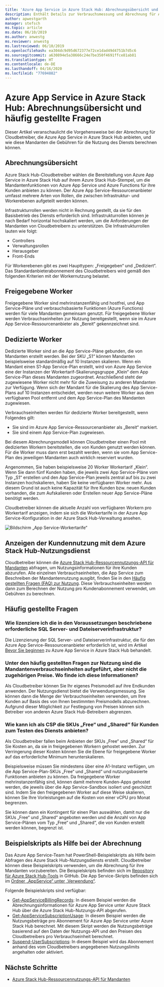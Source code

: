 ```yaml
---
title: 'Azure App Service in Azure Stack Hub: Abrechnungsübersicht und häufig gestellte Fragen'
description: Enthält Details zur Verbrauchsmessung und Abrechnung für Azure App Service in Azure Stack Hub.
author: apwestgarth
manager: stefsch
ms.topic: article
ms.date: 06/10/2019
ms.author: anwestg
ms.reviewer: anwestg
ms.lastreviewed: 06/10/2019
ms.openlocfilehash: ea304dc9d95d672377e72ce1dad49d4751b7d5c6
ms.sourcegitcommit: a630894e5a38666c24e7be350f4691ffce81ab81
ms.translationtype: HT
ms.contentlocale: de-DE
ms.lasthandoff: 04/16/2020
ms.locfileid: "77694882"
---
```

# <a name="azure-app-service-on-azure-stack-hub-billing-overview-and-faq"></a>Azure App Service in Azure Stack Hub: Abrechnungsübersicht und häufig gestellte Fragen

Dieser Artikel veranschaulicht die Vorgehensweise bei der Abrechnung für Cloudbetreiber, die Azure App Service in Azure Stack Hub anbieten, und wie diese Mandanten die Gebühren für die Nutzung des Diensts berechnen können.

## <a name="billing-overview"></a>Abrechnungsübersicht

Azure Stack Hub-Cloudbetreiber wählen die Bereitstellung von Azure App Service in Azure Stack Hub auf ihrem Azure Stack Hub-Stempel, um die Mandantenfunktionen von Azure App Service und Azure Functions für ihre Kunden anbieten zu können. Der Azure App Service-Ressourcenanbieter umfasst mehrere Arten von Rollen, die zwischen Infrastruktur- und Workerebenen aufgeteilt werden können.

Infrastrukturrollen werden nicht in Rechnung gestellt, da sie für den Basisbetrieb des Diensts erforderlich sind. Infrastrukturrollen können je nach Bedarf horizontal hochskaliert werden, um die Anforderungen der Mandanten von Cloudbetreibern zu unterstützen. Die Infrastrukturrollen lauten wie folgt:

- Controllers
- Verwaltungsrollen
- Herausgeber
- Front-Ends

Für Workerebenen gibt es zwei Haupttypen: „Freigegeben“ und „Dediziert“. Das Standardanbieterabonnement des Cloudbetreibers wird gemäß den folgenden Kriterien mit der Workernutzung belastet.

## <a name="shared-workers"></a>Freigegebene Worker

Freigegebene Worker sind mehrinstanzenfähig und hostfrei, und App Service-Pläne und verbrauchsbasierte Funktionen (Azure Functions) werden für viele Mandanten gemeinsam genutzt. Für freigegebene Worker werden Verbrauchseinheiten zur Nutzung bereitgestellt, wenn sie im Azure App Service-Ressourcenanbieter als „Bereit“ gekennzeichnet sind.

## <a name="dedicated-workers"></a>Dedizierte Worker

Dedizierte Worker sind an die App Service-Pläne gebunden, die von Mandanten erstellt werden. Bei der SKU „S1“ können Mandanten beispielsweise standardmäßig auf 10 Instanzen skalieren. Wenn ein Mandant einen S1-App Service-Plan erstellt, wird von Azure App Service eine der Instanzen der Workertarif-Skalierungsgruppe „Klein“ dem App Service-Plan dieses Mandanten zugeordnet. Anschließend steht der zugewiesene Worker nicht mehr für die Zuweisung zu anderen Mandanten zur Verfügung. Wenn sich der Mandant für die Skalierung des App Service-Plans auf 10 Instanzen entscheidet, werden neun weitere Worker aus dem verfügbaren Pool entfernt und dem App Service-Plan des Mandanten zugewiesen.

Verbrauchseinheiten werden für dedizierte Worker bereitgestellt, wenn Folgendes gilt:

- Sie sind im Azure App Service-Ressourcenanbieter als „Bereit“ markiert.
- Sie sind einem App Service-Plan zugewiesen.

Bei diesem Abrechnungsmodell können Cloudbetreiber einen Pool mit dedizierten Workern bereitstellen, die von Kunden genutzt werden können. Für die Worker muss dann erst bezahlt werden, wenn sie vom App Service-Plan des jeweiligen Mandanten auch wirklich reserviert wurden. 

Angenommen, Sie haben beispielsweise 20 Worker Workertarif „Klein“. Wenn Sie dann fünf Kunden haben, die jeweils zwei App Service-Pläne vom Typ „S1“ erstellen und den App Service-Plan jeweils zentral auf bis zu zwei Instanzen hochskalieren, haben Sie keine verfügbaren Worker mehr. Aus diesem Grund ist auch keine Kapazität für Ihre Kunden bzw. neuen Kunden vorhanden, die zum Aufskalieren oder Erstellen neuer App Service-Pläne benötigt werden. 

Cloudbetreiber können die aktuelle Anzahl von verfügbaren Workern pro Workertarif anzeigen, indem sie sich die Workertarife in der Azure App Service-Konfiguration in der Azure Stack Hub-Verwaltung ansehen.

![Bildschirm „App Service-Workertarife“][1]

## <a name="see-customer-usage-by-using-the-azure-stack-hub-usage-service"></a>Anzeigen der Kundennutzung mit dem Azure Stack Hub-Nutzungsdienst

Cloudbetreiber können die [Azure Stack Hub-Ressourcennutzungs-API für Mandanten](azure-stack-tenant-resource-usage-api.md) abfragen, um Nutzungsinformationen für ihre Kunden abzurufen. Alle einzelnen Verbrauchseinheiten, die App Service zum Beschreiben der Mandantennutzung ausgibt, finden Sie in den [Häufig gestellten Fragen (FAQ) zur Nutzung](azure-stack-usage-related-faq.md). Diese Verbrauchseinheiten werden dann zum Berechnen der Nutzung pro Kundenabonnement verwendet, um Gebühren zu berechnen.

## <a name="frequently-asked-questions"></a>Häufig gestellte Fragen

### <a name="how-do-i-license-the-sql-server-and-file-server-infrastructure-required-in-the-prerequisites"></a>Wie lizenziere ich die in den Voraussetzungen beschriebene erforderliche SQL Server- und Dateiserverinfrastruktur?

Die Lizenzierung der SQL Server- und Dateiserverinfrastruktur, die für den Azure App Service-Ressourcenanbieter erforderlich ist, wird im Artikel [Bevor Sie beginnen](azure-stack-app-service-before-you-get-started.md#licensing-concerns-for-required-file-server-and-sql-server) zu Azure App Service in Azure Stack Hub behandelt.

### <a name="the-usage-faq-lists-the-tenant-meters-but-not-the-prices-for-those-meters-where-can-i-find-them"></a>Unter den häufig gestellten Fragen zur Nutzung sind die Mandantenverbrauchseinheiten aufgeführt, aber nicht die zugehörigen Preise. Wo finde ich diese Informationen?

Als Cloudbetreiber können Sie Ihr eigenes Preismodell auf ihre Endkunden anwenden. Der Nutzungsdienst bietet die Verwendungsmessung. Sie können dann die Menge der Verbrauchseinheiten verwenden, um Ihre Kunden auf Basis des von Ihnen bestimmten Preismodells abzurechnen. Aufgrund dieser Möglichkeit zur Festlegung von Preisen können sich Betreiber von anderen Azure Stack Hub-Betreibern abgrenzen.

### <a name="as-a-csp-how-can-i-offer-free-and-shared-skus-for-customers-to-try-out-the-service"></a>Wie kann ich als CSP die SKUs „Free“ und „Shared“ für Kunden zum Testen des Diensts anbieten?

Als Cloudbetreiber fallen beim Anbieten der SKUs „Free“ und „Shared“ für Sie Kosten an, da sie in freigegebenen Workern gehostet werden. Zur Verringerung dieser Kosten können Sie die Ebene für freigegebene Worker auf das erforderliche Minimum herunterskalieren. 

Beispielsweise müssen Sie mindestens über eine A1-Instanz verfügen, um die App Service-Plan-SKUs „Free“ und „Shared“ und nutzungsbasierte Funktionen anbieten zu können. Da freigegebene Worker mehrinstanzenfähig sind, können damit mehrere Kunden-Apps gehostet werden, die jeweils über die App Service-Sandbox isoliert und geschützt sind. Indem Sie den freigegebenen Worker auf diese Weise skalieren, können Sie Ihre Vorleistungen auf die Kosten von einer vCPU pro Monat begrenzen.

Sie können dann ein Kontingent für einen Plan auswählen, damit nur die SKUs „Free“ und „Shared“ angeboten werden und die Anzahl von App Service-Plänen vom Typ „Free“ und „Shared“, die von Kunden erstellt werden können, begrenzt ist.

## <a name="sample-scripts-to-assist-with-billing"></a>Beispielskripts als Hilfe bei der Abrechnung

Das Azure App Service-Team hat PowerShell-Beispielskripts als Hilfe beim Abfragen des Azure Stack Hub-Nutzungsdiensts erstellt. Cloudbetreiber können diese Beispielskripts verwenden, um die Abrechnung für ihre Mandanten vorzubereiten. Die Beispielskripts befinden sich im [Repository für Azure Stack Hub-Tools](https://github.com/Azure/AzureStack-tools) in GitHub. Die App Service-Skripts befinden sich im [Ordner „AppService“ unter „Verwendung“](https://aka.ms/aa6zku8).

Folgende Beispielskripts sind verfügbar:

- [Get-AppServiceBillingRecords](https://aka.ms/aa6zku2): In diesem Beispiel werden die Abrechnungsinformationen für Azure App Service unter Azure Stack Hub über die Azure Stack Hub-Nutzungs-API abgerufen.
- [Get-AppServiceSubscriptionUsage](https://aka.ms/aa6zku6): In diesem Beispiel werden die Nutzungsbeträge pro Abonnement für Azure App Service unter Azure Stack Hub berechnet. Mit diesem Skript werden die Nutzungsbeträge basierend auf den Daten der Nutzungs-API und den Preisen des Cloudbetreibers pro Verbrauchseinheit berechnet.
- [Suspend-UserSubscriptions](https://aka.ms/aa6zku7): In diesem Beispiel wird das Abonnement anhand des vom Cloudbetreibers angegebenen Nutzungslimits angehalten oder aktiviert.

## <a name="next-steps"></a>Nächste Schritte

- [Azure Stack Hub-Ressourcennutzungs-API für Mandanten](azure-stack-tenant-resource-usage-api.md)

<!--Image references-->
[1]: ./media/app-service-billing-faq/app-service-worker-tiers.png
